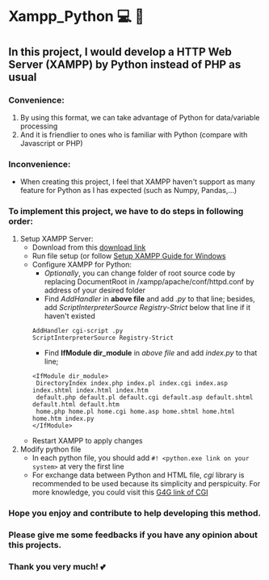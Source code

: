 # Xampp_Python :computer: :snake:
## In this project, I would develop a HTTP Web Server (XAMPP) by Python instead of PHP as usual 
### **Convenience:**
1. By using this format, we can take advantage of Python for data/variable processing
1. And it is friendlier to ones who is familiar with Python (compare with Javascript or PHP)
### **Inconvenience:**
* When creating this project, I feel that XAMPP haven't support as many feature for Python as I has expected (such as Numpy, Pandas,...)  
### **To implement this project, we have to do steps in following order:**
1. Setup XAMPP Server:
   * Download from this [download link](https://www.apachefriends.org/index.html)
   * Run file setup (or follow [Setup XAMPP Guide for Windows](https://github.com/philongvn99/Xampp_Python/blob/master/How%20to%20Install%20XAMPP%20on%20Windows.pdf)
   * Configure XAMPP for Python:
       * *Optionally*, you can change folder of root source code by replacing DocumentRoot in /xampp/apache/conf/httpd.conf by address of your desired folder
       * Find *AddHandler* in **above file** and add *.py* to that line; besides, add *ScriptInterpreterSource Registry-Strict* below that line if it haven't existed  
       ```
       AddHandler cgi-script .py  
       ScriptInterpreterSource Registry-Strict
       ```
       * Find **IfModule dir_module** in *above file* and add *index.py* to that line;  
       ```
       <IfModule dir_module>  
        DirectoryIndex index.php index.pl index.cgi index.asp index.shtml index.html index.htm  
        default.php default.pl default.cgi default.asp default.shtml default.html default.htm  
        home.php home.pl home.cgi home.asp home.shtml home.html home.htm index.py  
       </IfModule>
       ```
   * Restart XAMPP to apply changes
1. Modify python file
   * In each python file, you should add `#! <python.exe link on your system>` at very the first line
   * For exchange data between Python and HTML file, *cgi* library is recommended to be used because its simplicity and perspicuity. For more knowledge, you could visit this [G4G link of CGI](https://www.geeksforgeeks.org/what-is-cgi-in-python/)    
### Hope you enjoy and contribute to help developing this method. 
### Please give me some feedbacks if you have any opinion about this projects.
### Thank you very much! :two_hearts:
